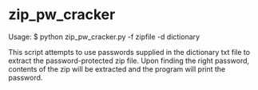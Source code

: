 # zip_pw_cracker

Usage: $ python zip_pw_cracker.py -f zipfile -d dictionary

This script attempts to use passwords supplied in the dictionary txt file to extract the password-protected zip file.
Upon finding the right password, contents of the zip will be extracted and the program will print the password.

